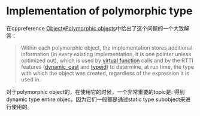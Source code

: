 # Implementation of polymorphic type

在cppreference [Object](https://en.cppreference.com/w/cpp/language/object)`#`[Polymorphic objects](https://en.cppreference.com/w/cpp/language/object#Polymorphic_objects)中给出了这个问题的一个大致解答：

> Within each polymorphic object, the implementation stores additional information (in every existing implementation, it is one pointer unless optimized out), which is used by [virtual function](https://en.cppreference.com/w/cpp/language/virtual) calls and by the RTTI features ([dynamic_cast](https://en.cppreference.com/w/cpp/language/dynamic_cast) and [typeid](https://en.cppreference.com/w/cpp/language/typeid)) to determine, at run time, the type with which the object was created, regardless of the expression it is used in.

对于polymorphic object的，在使用它的时候，一个非常重要的topic是: 得到dynamic type entire objec，因为它们一般都是通过static type subobject来进行使用的。

